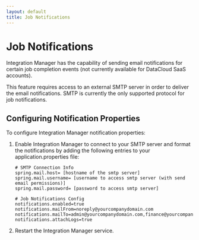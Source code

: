 ```yaml
---
layout: default
title: Job Notifications
---
```

# Job Notifications

Integration Manager has the capability of sending email notifications for certain job completion events (not currently available for DataCloud SaaS accounts).

This feature requires access to an external SMTP server in order to deliver the email notifications. SMTP is currently the only supported protocol for job notifications.

## Configuring Notification Properties

To configure Integration Manager notification properties:

1. Enable Integration Manager to connect to your SMTP server and format the notifications by adding the following entries to your application.properties file:

    ```
    # SMTP Connection Info
    spring.mail.host= [hostname of the smtp server]
    spring.mail.username= [username to access smtp server (with send email permissions)]
    spring.mail.password= [password to access smtp server]
    ```

    ```
    # Job Notifications Config
    notifications.enabled=true
    notifications.mailFrom=noreply@yourcompanydomain.com
    notifications.mailTo=admin@yourcompanydomain.com,finance@yourcompanydomain.com
    notifications.attachLogs=true
    ```
    
2. Restart the Integration Manager service.